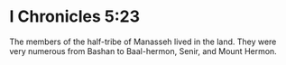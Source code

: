 # I Chronicles 5:23

The members of the half-tribe of Manasseh lived in the land. They were very numerous from Bashan to Baal-hermon, Senir, and Mount Hermon.

